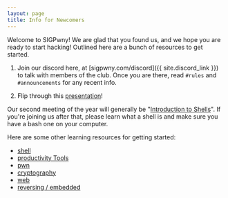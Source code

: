 ```yaml
---
layout: page
title: Info for Newcomers
---
```


Welcome to SIGPwny! We are glad that you found us, and we hope you are ready to start hacking! Outlined here are a bunch of resources to get started.


1. Join our discord here, at [sigpwny.com/discord]({{ site.discord_link }}) to talk with members of the club. Once you are there, read `#rules` and `#announcements` for any recent info.

2. Flip through this [presentation](https://docs.google.com/presentation/d/e/2PACX-1vS5JNWruhT_eSwIvpz8QQACQrh8LTjDXTzIpRb_HaDvDbQk26XQHXfG5T3uoR2iAUd2d_99DMTGdbEw/embed?start=false&loop=false&delayms=3000)!


Our second meeting of the year will generally be "[Introduction to Shells](https://docs.google.com/presentation/d/1pYxPmQfwHzAjbGTjpbhWmjaU6jC2EtJzrGei7NCTCAg)". 
If you're joining us after that, please learn what a shell is and make sure you have a bash one on your computer.


Here are some other learning resources for getting started:

- [shell](http://overthewire.org/wargames/bandit/)
- [productivity Tools](https://c4cs.github.io/#schedule)
- [pwn](http://pwnable.kr/)
- [cryptography](https://www.crypto101.io/)
- [web](http://overthewire.org/wargames/natas/)
- [reversing / embedded](http://microcorruption.com/)
